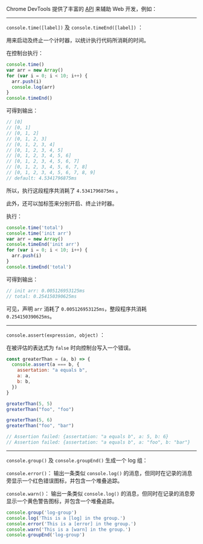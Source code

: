 Chrome DevTools 提供了丰富的 [API](https://developers.google.com/web/tools/chrome-devtools/console/console-reference?hl=zh-cn) 来辅助 Web 开发，例如：

---
`console.time([label])` 及 `console.timeEnd([label])` ：

用来启动及终止一个计时器，以统计执行代码所消耗的时间。

在控制台执行：

```javascript
console.time()
var arr = new Array()
for (var i = 0; i < 10; i++) {
  arr.push(i)
  console.log(arr)
}
console.timeEnd()
```

可得到输出：
```javascript
// [0]
// [0, 1]
// [0, 1, 2]
// [0, 1, 2, 3]
// [0, 1, 2, 3, 4]
// [0, 1, 2, 3, 4, 5]
// [0, 1, 2, 3, 4, 5, 6]
// [0, 1, 2, 3, 4, 5, 6, 7]
// [0, 1, 2, 3, 4, 5, 6, 7, 8]
// [0, 1, 2, 3, 4, 5, 6, 7, 8, 9]
// default: 4.5341796875ms
```

所以，执行这段程序共消耗了 `4.5341796875ms` 。

此外，还可以加标签来分别开启、终止计时器。

执行：
```javascript
console.time('total')
console.time('init arr')
var arr = new Array()
console.timeEnd('init arr')
for (var i = 0; i < 10; i++) {
  arr.push(i)
}
console.timeEnd('total')
```

可得到输出：

```javascript
// init arr: 0.005126953125ms
// total: 0.254150390625ms
```

可见，声明 `arr` 消耗了 `0.005126953125ms`，整段程序共消耗 `0.254150390625ms`。

---
`console.assert(expression, object)` ：

在被评估的表达式为 `false` 时向控制台写入一个错误。

```javascript
const greaterThan = (a, b) => {
  console.assert(a === b, {
    assertation: "a equals b",
    a: a,
    b: b,
  })
}

greaterThan(5, 5)
greaterThan("foo", "foo")

greaterThan(5, 6)
greaterThan("foo", "bar")

// Assertion failed: {assertation: "a equals b", a: 5, b: 6}
// Assertion failed: {assertation: "a equals b", a: "foo", b: "bar"}
```

---
`console.group()` 及 `console.groupEnd()` 生成一个 log 组：

`console.error()`：
输出一条类似 `console.log()` 的消息，但同时在记录的消息旁显示一个红色错误图标，并包含一个堆叠追踪。

`console.warn()`：
输出一条类似 `console.log()` 的消息，但同时在记录的消息旁显示一个黄色警告图标，并包含一个堆叠追踪。

```javascript
console.group('log-group')
console.log('This is a [log] in the group.')
console.error('This is a [error] in the group.')
console.warn('This is a [warn] in the group.')
console.groupEnd('log-group')
```
